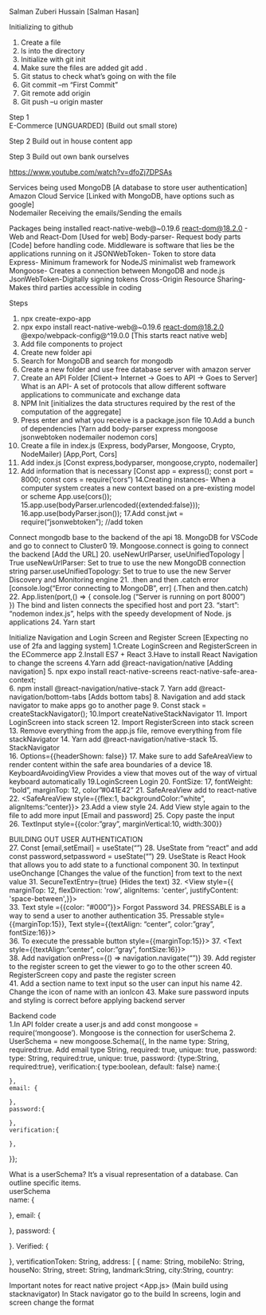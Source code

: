 Salman Zuberi Hussain [Salman Hasan]  
 
Initializing to github 
1. Create a file 
2. ls into the directory 
3. Initialize with git init 
4. Make sure the files are added git add . 
5. Git status to check what’s going on with the file 
6. Git commit –m “First Commit” 
7. Git remote add origin  
8. Git push –u origin master  
 
 
 
Step 1  
E-Commerce [UNGUARDED] (Build out small store) 
 
Step 2 
Build out in house content app 
 
Step 3 
Build out own bank ourselves 
 
 
https://www.youtube.com/watch?v=dfoZj7DPSAs 
 
Services being used 
MongoDB [A database to store user authentication] 
Amazon Cloud Service [Linked with MongoDB, have options such as google]  
Nodemailer Receiving the emails/Sending the emails 
 
Packages being installed 
react-native-web@~0.19.6 react-dom@18.2.0 - Web and React-Dom [Used for web] 
Body-parser- Request body parts [Code] before handling code. Middleware is software that lies be the applications running on it 
JSONWebToken- Token to store data  
Express- Minimum framework for NodeJS minimalist web framework 
Mongoose- Creates a connection between MongoDB and node.js 
JsonWebToken-Digitally signing tokens 
Cross-Origin Resource Sharing-Makes third parties accessible in coding 
 
 
Steps 
1. npx create-expo-app  
2. npx expo install react-native-web@~0.19.6 react-dom@18.2.0 @expo/webpack-config@^19.0.0 
[This starts react native web] 
3. Add file components to project 
4. Create new folder api 
5. Search for MongoDB and search for mongodb 
6. Create a new folder and use free database server with amazon server  
7. Create an API Folder [Client-> Internet -> Goes to API -> Goes to Server] 
What is an API- A set of protocols that allow different software applications to communicate and exchange data 
8. NPM Init [initializes the data structures required by the rest of the computation of the aggregate] 
9. Press enter and what you receive is a package.json file 
10.Add a bunch of dependencies [Yarn add body-parser express mongoose jsonwebtoken nodemailer nodemon cors]  
11. Create a file in index.js (Express, bodyParser, Mongoose, Crypto, NodeMailer) [App,Port, Cors] 
12. Add index.js [Const express,bodyparser, mongoose,crypto, nodemailer] 
13. Add information that is necessary [Const app = express(); const port = 8000; const cors = require(‘cors”) 
14.Creating instances- When a computer system creates a new context based on a pre-existing model or scheme App.use(cors()); 
15.app.use(bodyParser.urlencoded({extended:false})); 
16.app.use(bodyParser.json()); 
17.Add const.jwt = require(“jsonwebtoken”); //add token 
 
 
Connect mongodb base to the backend of the api 
18. MongoDB for VSCode and go to connect to Cluster0 
19. Mongoose.connect is going to connect the backend [Add the URL] 
20. useNewUrlParser, useUnifiedTopology | True 
useNewUrlParser: Set to true to use the new MongoDB connection string parser.useUnifiedTopology: Set to true to use the new Server Discovery and Monitoring engine 
21. .then and then .catch error [console.log(“Error connecting to MongoDB”, err] (.Then and then.catch) 
22. App.listen(port,() => { 
	console.log (“Server is running on port 8000”)  
}) 
The bind and listen connects the specified host and port 
23. “start”: “nodemon index.js”, helps with the speedy development of Node. js applications 
24.  Yarn start 
 
Initialize Navigation and Login Screen and Register Screen [Expecting no use of 2fa and lagging system] 
1.Create LoginScreen and RegisterScreen in the ECommerce app 
2.Install ES7 + React 
3.Have to install React Navigation to change the screens 
4.Yarn add @react-navigation/native [Adding navigation] 
5. npx expo install react-native-screens react-native-safe-area-context;    
6. npm install @react-navigation/native-stack 
7. Yarn add @react-navigation/bottom-tabs [Adds bottom tabs] 
8. Navigation and add stack navigator to make apps go to another page 
9. Const stack = createStackNavigator(); 
10.Import createNativeStackNavigator 
11. Import LoginScreen into stack screen 
12. Import RegisterScreen into stack screen 
13. Remove everything from the app.js file, remove everything from file stackNavigator 
14. Yarn add @react-navigation/native-stack 
15. StackNavigator  
16. Options={{headerShown: false}} 
17. Make sure to add SafeAreaView to render content within the safe area boundaries of a device 
18. KeyboardAvoidingView <View> <Text></Text></View> Provides a view that moves out of the way of virtual keyboard automatically 
19.LoginScreen <Text> Login </Text> 
20. FontSize: 17, fontWeight: “bold”, marginTop: 12, color”#041E42” 
21. SafeAreaView add to react-native 
22. <SafeAreaView style={{flex:1, backgroundColor:”white”, alignItems:”center}}> 
23.Add a view style 
24. Add View style again to the file to add more input [Email and password] 
25. Copy paste the input  
26. TextInput style={{color:”gray”, marginVertical:10, width:300}} 
 
BUILDING OUT USER AUTHENTICATION  
27. Const [email,setEmail] = useState(“”) 
28. UseState from “react” and add const password,setpassword = useState(“”) 
29. UseState is React Hook that allows you to add state to a functional component 
30. In textinput useOnchange [Changes the value of the function] from text to the next value 
31. SecureTextEntry={true} (Hides the text) 
32.  <View style={{ marginTop: 12, flexDirection: 'row', alignItems: 'center', justifyContent: 'space-between',}}>  
33. Text style ={{color: “#000”}}> Forgot Password</Text> 
34. PRESSABLE is a way to send a user to another authentication 
35. Pressable style={{marginTop:15}}, Text style={{textAlign: “center”, color:”gray”, fontSize:16}}>  
36. To execute the pressable button style={{marginTop:15}}> 
37. <Text style={{textAlign:”center”, color:”gray”, fontSize:16}}>  
38. Add navigation onPress={() => navigation.navigate(“”)} 
39. Add register to the register screen to get the viewer to go to the other screen 
40. RegisterScreen copy and paste the register screen  
41. Add a section name to text input so the user can input his name 
42. Change the icon of name with an ionIcon 
43. Make sure password inputs and styling is correct before applying backend server 
 
Backend code  
1.In API folder create a user.js and add const mongoose = require(‘mongoose’). Mongoose is the connection for userSchema 
2. UserSchema = new mongoose.Schema({, In the name type: String, required:true. Add email type String, required: true, unique: true, password: type: String, required:true, unique: true, password: {type:String, required:true}, verification:{ type:boolean, default: false} 
	name:{ 
 
	}, 
	email: { 
 
	}, 
	password:{ 
 
	}, 
	verification:{ 
 
	}, 
}}; 
 
What is a userSchema? 
It’s a visual representation of a database. Can outline specific items.  
userSchema  
name: { 
 
}, 
email: { 
	 
}, 
password: { 
	 
 
}. Verified: { 
 
}, 
vertificationToken: String, 
address: [ 
	{ 
		name: String, 
		mobileNo: String, 
		houseNo: String, 
		street: String, 
		landmark:String, 
		city:String, 
		country: 
		 
 
Important notes for react native project 
<App.js> (Main build using stacknavigator) 
In Stack navigator go to the build 
In screens, login and screen change the format 
 
 

 
 
 
 
 
 
 
 
